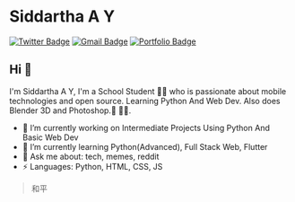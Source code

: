 # Siddartha A Y  
[![Twitter Badge](https://img.shields.io/badge/-@siddarthaay1-1ca0f1?style=flat-square&labelColor=1ca0f1&logo=twitter&logoColor=white&link=https://twitter.com/siddarthaay1)](https://twitter.com/siddarthaay1) 
[![Gmail Badge](https://img.shields.io/badge/-siddartha_ay@protonmail.com-c14438?style=flat-square&logo=Gmail&logoColor=white&link=mailto:siddartha_ay@protonmail.com)](mailto:siddartha_ay@protonmail.com)
[![Portfolio Badge](https://img.shields.io/badge/-SiddarthAA.github.io-orange?style=flat-square&logo=html5&logoColor=white&link=https://SiddarthAA.github.io)](https://SiddarthAA.github.io)

## Hi 👋
I'm Siddartha A Y, I'm a School Student 👨‍💻 who is passionate about mobile technologies and open source. Learning Python And Web Dev. Also does Blender 3D and Photoshop.📸 
🏄‍♂️. 

- 🔭 I’m currently working on Intermediate Projects Using Python And Basic Web Dev
- 🌱 I’m currently learning Python(Advanced), Full Stack Web, Flutter 
- 💬 Ask me about: tech, memes, reddit
- ⚡ Languages: Python, HTML, CSS, JS


> 和平
